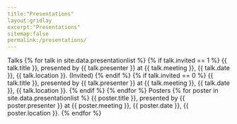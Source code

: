 ```yaml
---
title:"Presentations"	
layout:gridlay
excerpt:"Presentations"
sitemap:false
permalink:/presentations/
---
```

Talks
{% for talk in site.data.presentationlist %}
{% if talk.invited == 1 %} {{ talk.title }}, presented by {{ talk.presenter }} at {{ talk.meeting }}, {{ talk.date }}, {{ talk.location }}. (Invited) {% endif %}
{% if talk.invited == 0 %} {{ talk.title }}, presented by {{ talk.presenter }} at {{ talk.meeting }}, {{ talk.date }}, {{ talk.location }}. {% endif %}
{% endfor %}
Posters
{% for poster in site.data.presentationlist %}
{{ poster.title }}, presented by {{ poster.presenter }} at {{ poster.meeting }}, {{ poster.date }}, {{ poster.location }}.
{% endfor %}
